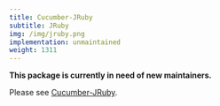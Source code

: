 ```yaml
---
title: Cucumber-JRuby
subtitle: JRuby
img: /img/jruby.png
implementation: unmaintained
weight: 1311
---
```


**This package is currently in need of new maintainers.**

Please see [Cucumber-JRuby](https://github.com/cucumber/cucumber-jvm-jruby).
